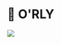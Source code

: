 # 🤔 O'RLY
![](https://komarev.com/ghpvc/?username=Neur1n&color=blueviolet&label=VIEWS&style=flat-square)
